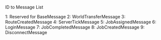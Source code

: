 ﻿ID to Message List

1: Reserved for BaseMessage
2: WorldTransferMessage
3: RouteCreatedMessage
4: ServerTickMessage
5: JobAssignedMessage
6: LoginMessage
7: JobCompletedMessage
8: JobCreatedMessage
9: DisconnectMessage